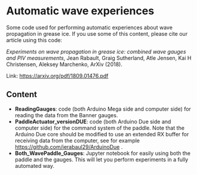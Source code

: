 # Automatic wave experiences

Some code used for performing automatic experiences about wave propagation in grease ice. If you use some of this content, please cite our article using this code:

*Experiments on wave propagation in grease ice: combined wave gauges and PIV measurements*, Jean Rabault, Graig Sutherland, Atle Jensen, Kai H Christensen, Aleksey Marchenko, ArXiv (2018).

Link: https://arxiv.org/pdf/1809.01476.pdf

## Content

- **ReadingGauges**: code (both Arduino Mega side and computer side) for reading the data from the Banner gauges.
- **PaddleActuator_versionDUE**: code (both Arduino Due side and computer side) for the command system of the paddle. Note that the Arduino Due core should be modified to use an extended RX buffer for receiving data from the computer, see for example https://github.com/jerabaul29/ArduinoDue .
- **Both_WavePaddle_Gauges**: Jupyter notebook for easily using both the paddle and the gauges. This will let you perform experiments in a fully automated way.
